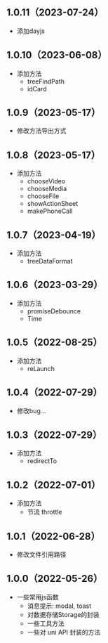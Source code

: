 ## 1.0.11（2023-07-24）
- 添加dayjs
## 1.0.10（2023-06-08）
- 添加方法
	- treeFindPath
	- idCard
## 1.0.9（2023-05-17）
- 修改方法导出方式
## 1.0.8（2023-05-17）
- 添加方法
	- chooseVideo
	- chooseMedia
	- chooseFile
	- showActionSheet
	- makePhoneCall
## 1.0.7（2023-04-19）
- 添加方法
	- treeDataFormat
## 1.0.6（2023-03-29）
- 添加方法
	- promiseDebounce
	- Time
## 1.0.5（2022-08-25）
- 添加方法
	- reLaunch
## 1.0.4（2022-07-29）
- 修改bug...
## 1.0.3（2022-07-29）
- 添加方法
	- redirectTo
## 1.0.2（2022-07-01）
- 添加方法
	- 节流 throttle
## 1.0.1（2022-06-28）
- 修改文件引用路径

## 1.0.0（2022-05-26）
- 一些常用js函数
	- 消息提示: modal, toast
	- 对数据存储Storage的封装
	- 一些工具方法
	- 一些对 uni API 封装的方法
